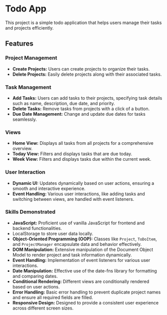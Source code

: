 # Todo App

This project is a simple todo application that helps users manage their tasks and projects efficiently.

## Features

### Project Management
- **Create Projects:** Users can create projects to organize their tasks.
- **Delete Projects:** Easily delete projects along with their associated tasks.

### Task Management
- **Add Tasks:** Users can add tasks to their projects, specifying task details such as name, description, due date, and priority.
- **Delete Tasks:** Remove tasks from projects with a click of a button.
- **Due Date Management:** Change and update due dates for tasks seamlessly.

### Views
- **Home View:** Displays all tasks from all projects for a comprehensive overview.
- **Today View:** Filters and displays tasks that are due today.
- **Week View:** Filters and displays tasks due within the current week.

### User Interaction
- **Dynamic UI:** Updates dynamically based on user actions, ensuring a smooth and interactive experience.
- **Event Handling:** Various user interactions, like adding tasks and switching between views, are handled with event listeners.

### Skills Demonstrated

- **JavaScript:** Proficient use of vanilla JavaScript for frontend and backend functionalities.
- LocalStorage to store user data locally. 
- **Object-Oriented Programming (OOP):** Classes like `Project`, `ToDoItem`, and `ProjectManager` encapsulate data and behavior effectively.
- **DOM Manipulation:** Extensive manipulation of the Document Object Model to render project and task information dynamically.
- **Event Handling:** Implementation of event listeners for various user interactions.
- **Date Manipulation:** Effective use of the date-fns library for formatting and comparing dates.
- **Conditional Rendering:** Different views are conditionally rendered based on user actions.
- **Error Handling:** Basic error handling to prevent duplicate project names and ensure all required fields are filled.
- **Responsive Design:** Designed to provide a consistent user experience across different screen sizes.



